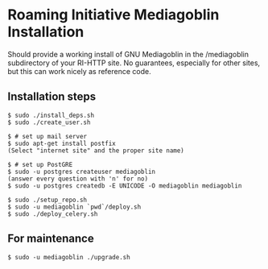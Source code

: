 # Roaming Initiative Mediagoblin Installation

Should provide a working install of GNU Mediagoblin in the /mediagoblin subdirectory of your RI-HTTP site. No guarantees, especially for other sites, but this can work nicely as reference code.

## Installation steps

    $ sudo ./install_deps.sh
    $ sudo ./create_user.sh

    $ # set up mail server
    $ sudo apt-get install postfix
    (Select "internet site" and the proper site name)

    $ # set up PostGRE
    $ sudo -u postgres createuser mediagoblin
    (answer every question with 'n' for no)
    $ sudo -u postgres createdb -E UNICODE -O mediagoblin mediagoblin

    $ sudo ./setup_repo.sh
    $ sudo -u mediagoblin `pwd`/deploy.sh
    $ sudo ./deploy_celery.sh

## For maintenance

    $ sudo -u mediagoblin ./upgrade.sh
